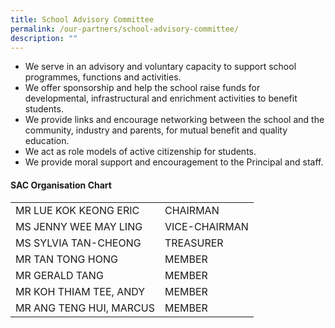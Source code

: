 ```yaml
---
title: School Advisory Committee
permalink: /our-partners/school-advisory-committee/
description: ""
---
```

<ul>
<li>We serve in an advisory and voluntary capacity to support school programmes, functions and activities.</li>
<li>We offer sponsorship and help the school raise funds for developmental, infrastructural and enrichment activities to benefit students.</li>
<li>We provide links and encourage networking between the school and the community, industry and parents, for mutual benefit and quality education.</li>
<li>We act as role models of active citizenship for students.</li>
<li>We provide moral support and encouragement to the Principal and staff.</li>
</ul>
<h4><strong>SAC Organisation Chart</strong></h4>
<table>
<tbody>
<tr>
<td>MR LUE KOK KEONG ERIC</td>
<td>CHAIRMAN</td>
</tr>
<tr>
<td>MS JENNY WEE MAY LING</td>
<td>VICE-CHAIRMAN</td>
</tr>
<tr>
<td>MS SYLVIA TAN-CHEONG</td>
<td>TREASURER</td>
</tr>
<tr>
<td>MR TAN TONG HONG</td>
<td>MEMBER</td>
</tr>
<tr>
<td>MR GERALD TANG</td>
<td>MEMBER</td>
</tr>
<tr>
<td>MR KOH THIAM TEE, ANDY</td>
<td>MEMBER</td>
</tr>
<tr><td>MR ANG TENG HUI, MARCUS</td>
<td>MEMBER</td>
</tr>
</tbody>
</table>